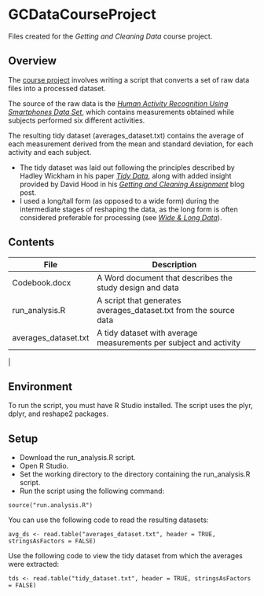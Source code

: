 # GCDataCourseProject
Files created for the *Getting and Cleaning Data* course project.

## Overview
The [course project](https://www.coursera.org/learn/data-cleaning/peer/FIZtT/getting-and-cleaning-data-course-project) involves writing a script that converts a set of raw data files into a processed dataset.

The source of the raw data is the [*Human Activity Recognition Using Smartphones Data Set*](http://archive.ics.uci.edu/ml/datasets/Human+Activity+Recognition+Using+Smartphones), which contains measurements obtained while subjects performed six different activities. 

The resulting tidy dataset (averages_dataset.txt) contains the average of each measurement derived from the mean and standard deviation, for each activity and each subject. 
* The tidy dataset was laid out following the principles described by Hadley Wickham in his paper [*Tidy Data*](http://vita.had.co.nz/papers/tidy-data.pdf), along with added insight provided by David Hood in his [*Getting and Cleaning Assignment*](https://thoughtfulbloke.wordpress.com/2015/09/09/getting-and-cleaning-the-assignment/) blog post.
* I used a long/tall form (as opposed to a wide form) during the intermediate stages of reshaping the data, as the long form is often considered preferable for processing (see [*Wide & Long Data*](https://sejdemyr.github.io/r-tutorials/basics/wide-and-long/)).

## Contents
| File                 | Description                                                        |
|----------------------|--------------------------------------------------------------------|
| Codebook.docx        | A Word document that describes the study design and data           |
| run_analysis.R       | A script that generates averages_dataset.txt from the source data  |
| averages_dataset.txt | A tidy dataset with average measurements per subject and activity  |
| 
## Environment
To run the script, you must have R Studio installed. The script uses the plyr, dplyr, and reshape2 packages. 

## Setup
* Download the run_analysis.R script.
* Open R Studio.
* Set the working directory to the directory containing the run_analysis.R script.
* Run the script using the following command: 
```
source("run.analysis.R")
```

You can use the following code to read the resulting datasets:
```
avg_ds <- read.table("averages_dataset.txt", header = TRUE, stringsAsFactors = FALSE)
```

Use the following code to view the tidy dataset from which the averages were extracted:
```
tds <- read.table("tidy_dataset.txt", header = TRUE, stringsAsFactors = FALSE)
```
	 
